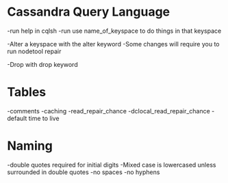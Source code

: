 # Cassandra Query Language

-run help in cqlsh
-run use name_of_keyspace to do things in that keyspace

-Alter a keyspace with the alter keyword
-Some changes will require you to run nodetool repair

-Drop with drop keyword

# Tables
-comments
-caching
-read_repair_chance
-dclocal_read_repair_chance
-default time to live

# Naming
-double quotes required for initial digits
-Mixed case is lowercased unless surrounded in double quotes
-no spaces
-no hyphens
